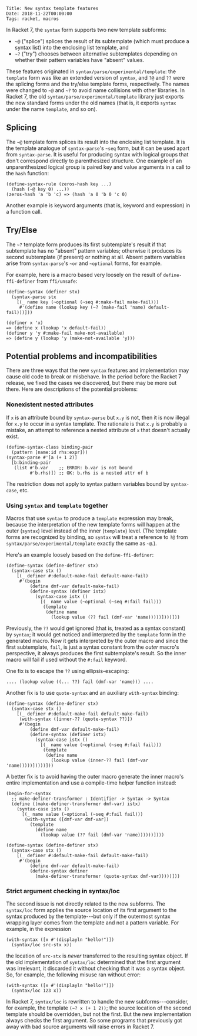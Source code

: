     Title: New syntax template features
    Date: 2018-11-22T00:00:00
    Tags: racket, macros

In Racket 7, the `syntax` form supports two new template subforms:
- `~@` ("splice") splices the result of its subtemplate (which must
  produce a syntax list) into the enclosing list template, and
- `~?` ("try") chooses between alternative subtemplates depending on
  whether their pattern variables have "absent" values.

These features originated in `syntax/parse/experimental/template`: the
`template` form was like an extended version of `syntax`, and `?@` and
`??` were the splicing forms and the try/else template forms,
respectively. The names were changed to `~@` and `~?` to avoid name
collisions with other libraries. In Racket 7, the old
`syntax/parse/experimental/template` library just exports the new
standard forms under the old names (that is, it exports `syntax` under
the name `template`, and so on).


## Splicing

The `~@` template form splices its result into the enclosing list
template. It is the template analogue of `syntax-parse`'s `~seq` form,
but it can be used apart from `syntax-parse`. It is useful for
producing syntax with logical groups that don't correspond directly to
parenthesized structure. One example of an unparenthesized logical
group is paired key and value arguments in a call to the `hash`
function:

    (define-syntax-rule (zeros-hash key ...)
      (hash (~@ key 0) ...))
    (zeros-hash 'a 'b 'c) => (hash 'a 0 'b 0 'c 0)

Another example is keyword arguments (that is, keyword and expression)
in a function call.


## Try/Else

The `~?` template form produces its first subtemplate's result if that
subtemplate has no "absent" pattern variables; otherwise it produces
its second subtemplate (if present) or nothing at all. Absent pattern
variables arise from `syntax-parse`'s `~or` and `~optional` forms, for
example.

For example, here is a macro based very loosely on the result of
`define-ffi-definer` from `ffi/unsafe`:

    (define-syntax (definer stx)
      (syntax-parse stx
        [(_ name key (~optional (~seq #:make-fail make-fail)))
         #'(define name (lookup key (~? (make-fail 'name) default-fail)))]))

    (definer x 'x)
    => (define x (lookup 'x default-fail))
    (definer y 'y #:make-fail make-not-available)
    => (define y (lookup 'y (make-not-available 'y)))


## Potential problems and incompatibilities

There are three ways that the new `syntax` features and implementation
may cause old code to break or misbehave. In the period before the
Racket 7 release, we fixed the cases we discovered, but there may be
more out there. Here are descriptions of the potential problems:


### Nonexistent nested attributes

If `x` is an attribute bound by `syntax-parse` but `x.y` is not, then
it is now illegal for `x.y` to occur in a syntax template. The
rationale is that `x.y` is probably a mistake, an attempt to reference
a nested attribute of `x` that doesn't actually exist.

    (define-syntax-class binding-pair
      (pattern [name:id rhs:expr]))
    (syntax-parse #'[a (+ 1 2)]
      [b:binding-pair
       (list #'b.var    ;; ERROR: b.var is not bound
             #'b.rhs)]) ;; OK: b.rhs is a nested attr of b

The restriction does not apply to syntax pattern variables bound by
`syntax-case`, etc.


### Using `syntax` and `template` together

Macros that use `syntax` to produce a `template` expression may break,
because the interpretation of the new template forms will happen at
the outer (`syntax`) level instead of the inner (`template`)
level. (The template forms are recognized by binding, so `syntax` will
treat a reference to `?@` from `syntax/parse/experimental/template`
exactly the same as `~@`.).

Here's an example loosely based on the `define-ffi-definer`:

    (define-syntax (define-definer stx)
      (syntax-case stx ()
        [(_ definer #:default-make-fail default-make-fail)
         #'(begin
             (define dmf-var default-make-fail)
             (define-syntax (definer istx)
               (syntax-case istx ()
                 [(_ name value (~optional (~seq #:fail fail)))
                  (template
                   (define name
                     (lookup value (?? fail (dmf-var 'name)))))])))]))

Previously, the `??` would get ignored (that is, treated as a syntax
constant) by `syntax`; it would get noticed and interpreted by the
`template` form in the generated macro. Now it gets interpreted by the
outer macro and since the first subtemplate, `fail`, is just a syntax
constant from the *outer* macro's perspective, it always produces the
first subtemplate's result. So the inner macro will fail if used
without the `#:fail` keyword.

One fix is to escape the `??` using ellipsis-escaping:

    .... (lookup value ((... ??) fail (dmf-var 'name))) ....

Another fix is to use `quote-syntax` and an auxiliary `with-syntax` binding:
               
    (define-syntax (define-definer stx)
      (syntax-case stx ()
        [(_ definer #:default-make-fail default-make-fail)
         (with-syntax ([inner-?? (quote-syntax ??)])
         #'(begin
             (define dmf-var default-make-fail)
             (define-syntax (definer istx)
               (syntax-case istx ()
                 [(_ name value (~optional (~seq #:fail fail)))
                  (template
                   (define name
                     (lookup value (inner-?? fail (dmf-var 'name)))))]))))]))

A better fix is to avoid having the outer macro generate the inner
macro's entire implementation and use a compile-time helper function
instead:

    (begin-for-syntax
      ;; make-definer-transformer : Identifier -> Syntax -> Syntax
      (define ((make-definer-transformer dmf-var) istx)
        (syntax-case istx ()
          [(_ name value (~optional (~seq #:fail fail)))
           (with-syntax ([dmf-var dmf-var])
             (template
               (define name
                 (lookup value (?? fail (dmf-var 'name))))))])))

    (define-syntax (define-definer stx)
      (syntax-case stx ()
        [(_ definer #:default-make-fail default-make-fail)
         #'(begin
             (define dmf-var default-make-fail)
             (define-syntax definer
               (make-definer-transformer (quote-syntax dmf-var)))))]))


### Strict argument checking in syntax/loc

The second issue is not directly related to the new subforms. The
`syntax/loc` form applies the source location of its first argument to
the syntax produced by the template---but only if the outermost syntax
wrapping layer comes from the template and not a pattern variable. For
example, in the expression

    (with-syntax ([x #'(displayln "hello!")])
      (syntax/loc src-stx x))

the location of `src-stx` is *never* transferred to the resulting
syntax object. If the old implementation of `syntax/loc` determined
that the first argument was irrelevant, it discarded it without
checking that it was a syntax object. So, for example, the following
misuse ran without error:

    (with-syntax ([x #'(displayln "hello!")])
      (syntax/loc 123 x))

In Racket 7, `syntax/loc` is rewritten to handle the new
subforms---consider, for example, the template `(~? x (+ 1 2))`; the
source location of the second template should be overridden, but not
the first. But the new implementation always checks the first
argument. So some programs that previously got away with bad source
arguments will raise errors in Racket 7.
